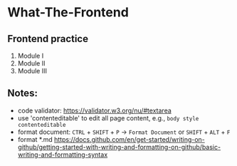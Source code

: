 # What-The-Frontend

## Frontend practice
1. Module I
1. Module II
1. Module III

## Notes:
 - code validator: https://validator.w3.org/nu/#textarea 
 - use 'contenteditable' to edit all page content, e.g., `body style contenteditable`
 - format document: `CTRL` + `SHIFT` + `P` -> `Format Document` or `SHIFT` + `ALT` + `F`
 - format *.md https://docs.github.com/en/get-started/writing-on-github/getting-started-with-writing-and-formatting-on-github/basic-writing-and-formatting-syntax 